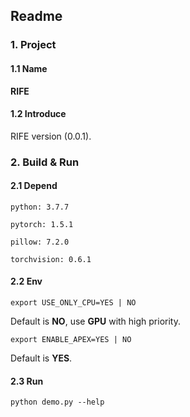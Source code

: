 ## Readme
### 1. Project
#### 1.1 Name
**RIFE**
#### 1.2 Introduce

RIFE version (0.0.1).

### 2. Build & Run 

#### 2.1 Depend
`python: 3.7.7`

`pytorch: 1.5.1`

`pillow: 7.2.0` 

`torchvision: 0.6.1`

#### 2.2 Env

`export USE_ONLY_CPU=YES | NO`

Default is **NO**, use **GPU** with high priority.

`export ENABLE_APEX=YES | NO`

Default is **YES**.

#### 2.3 Run
`python demo.py --help`


